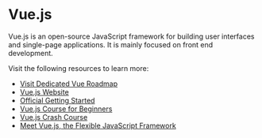 # Vue.js

Vue.js is an open-source JavaScript framework for building user interfaces and single-page applications. It is mainly focused on front end development.

Visit the following resources to learn more:

- [Visit Dedicated Vue Roadmap](/vue/)
- [Vue.js Website](https://vuejs.org/)
- [Official Getting Started](https://vuejs.org/v2/guide/)
- [Vue.js Course for Beginners](https://www.youtube.com/watch?v=FXpIoQ_rT_c)
- [Vue.js Crash Course](https://www.youtube.com/watch?v=qZXt1Aom3Cs)
- [Meet Vue.js, the Flexible JavaScript Framework](https://thenewstack.io/meet-vue-js-flexible-javascript-framework/)
